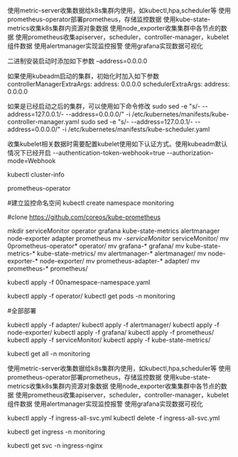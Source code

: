 使用metric-server收集数据给k8s集群内使用，如kubectl,hpa,scheduler等
使用prometheus-operator部署prometheus，存储监控数据
使用kube-state-metrics收集k8s集群内资源对象数据
使用node_exporter收集集群中各节点的数据
使用prometheus收集apiserver，scheduler，controller-manager，kubelet组件数据
使用alertmanager实现监控报警
使用grafana实现数据可视化

二进制安装启动时添加如下参数 –address=0.0.0.0

如果使用kubeadm启动的集群，初始化时加入如下参数
controllerManagerExtraArgs:
  address: 0.0.0.0
schedulerExtraArgs:
  address: 0.0.0.0


如果是已经启动之后的集群，可以使用如下命令修改
sudo sed -e "s/- --address=127.0.0.1/- --address=0.0.0.0/" -i /etc/kubernetes/manifests/kube-controller-manager.yaml
sudo sed -e "s/- --address=127.0.0.1/- --address=0.0.0.0/" -i /etc/kubernetes/manifests/kube-scheduler.yaml

收集kubelet相关数据时需要配置kubelet使用如下认证方式。使用kubeadm默认情况下已经开启
--authentication-token-webhook=true
--authorization-mode=Webhook


kubectl cluster-info

prometheus-operator

#建立监控命名空间
kubectl create namespace monitoring

#clone
https://github.com/coreos/kube-prometheus

mkdir serviceMonitor operator grafana kube-state-metrics alertmanager node-exporter adapter prometheus
mv *-serviceMonitor* serviceMonitor/
mv 0prometheus-operator* operator/
mv grafana-* grafana/
mv kube-state-metrics-* kube-state-metrics/
mv alertmanager-* alertmanager/
mv node-exporter-* node-exporter/
mv prometheus-adapter-* adapter/
mv prometheus-* prometheus/

kubectl apply -f 00namespace-namespace.yaml


kubectl apply -f operator/
kubectl get pods -n monitoring

#全部部署

kubectl apply -f adapter/
kubectl apply -f alertmanager/
kubectl apply -f node-exporter/
kubectl apply -f grafana/
kubectl apply -f prometheus/
kubectl apply -f serviceMonitor/
kubectl apply -f kube-state-metrics/

kubectl get all -n monitoring

使用metric-server收集数据给k8s集群内使用，如kubectl,hpa,scheduler等
使用prometheus-operator部署prometheus，存储监控数据
使用kube-state-metrics收集k8s集群内资源对象数据
使用node_exporter收集集群中各节点的数据
使用prometheus收集apiserver，scheduler，controller-manager，kubelet组件数据
使用alertmanager实现监控报警
使用grafana实现数据可视化

kubectl apply -f ingress-all-svc.yml
kubectl delete -f ingress-all-svc.yml

kubectl get ingress -n monitoring

kubectl get svc -n ingress-nginx
